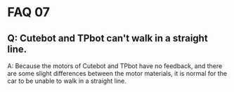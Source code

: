 # FAQ 07

## Q: Cutebot and TPbot can't walk in a straight line.

A: Because the motors of Cutebot and TPbot have no feedback, and there are some slight differences between the motor materials, it is normal for the car to be unable to walk in a straight line.
